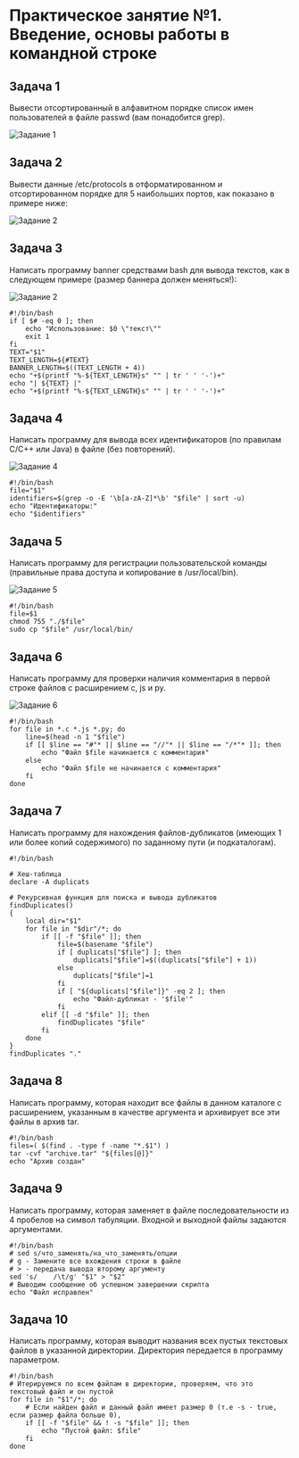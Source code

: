 # Практическое занятие №1. Введение, основы работы в командной строке

## Задача 1

Вывести отсортированный в алфавитном порядке список имен пользователей в файле passwd (вам понадобится grep).

![Задание 1](https://github.com/teeeema/mingazutdinov.a.r/blob/main/1.jpg)

## Задача 2

Вывести данные /etc/protocols в отформатированном и отсортированном порядке для 5 наибольших портов, как показано в примере ниже:

![Задание 2](https://github.com/teeeema/mingazutdinov.a.r/blob/main/2.jpg)

## Задача 3

Написать программу banner средствами bash для вывода текстов, как в следующем примере (размер баннера должен меняться!):

![Задание 2](https://github.com/teeeema/mingazutdinov.a.r/blob/main/3.jpg)

```
#!/bin/bash
if [ $# -eq 0 ]; then
    echo "Использование: $0 \"текст\""
    exit 1
fi
TEXT="$1"
TEXT_LENGTH=${#TEXT}
BANNER_LENGTH=$((TEXT_LENGTH + 4))
echo "+$(printf "%-${TEXT_LENGTH}s" "" | tr ' ' '-')+"
echo "| ${TEXT} |"
echo "+$(printf "%-${TEXT_LENGTH}s" "" | tr ' ' '-')+"
```

## Задача 4

Написать программу для вывода всех идентификаторов (по правилам C/C++ или Java) в файле (без повторений).

![Задание 4](https://github.com/teeeema/mingazutdinov.a.r/blob/main/4.jpg)

```
#!/bin/bash
file="$1"
identifiers=$(grep -o -E '\b[a-zA-Z]*\b' "$file" | sort -u)
echo "Идентификаторы:"
echo "$identifiers"
```

## Задача 5

Написать программу для регистрации пользовательской команды (правильные права доступа и копирование в /usr/local/bin).

![Задание 5](https://github.com/teeeema/mingazutdinov.a.r/blob/main/5.jpg)

```
#!/bin/bash
file=$1
chmod 755 "./$file"
sudo cp "$file" /usr/local/bin/
```

## Задача 6

Написать программу для проверки наличия комментария в первой строке файлов с расширением c, js и py.

![Задание 6](https://github.com/teeeema/mingazutdinov.a.r/blob/main/6.jpg)

```
#!/bin/bash
for file in *.c *.js *.py; do
    line=$(head -n 1 "$file")
    if [[ $line == "#"* || $line == "//"* || $line == "/*"* ]]; then
        echo "Файл $file начинается с комментария"
    else
        echo "Файл $file не начинается с комментария"
    fi
done
```

## Задача 7

Написать программу для нахождения файлов-дубликатов (имеющих 1 или более копий содержимого) по заданному пути (и подкаталогам).

```
#!/bin/bash

# Хеш-таблица
declare -A duplicats

# Рекурсивная функция для поиска и вывода дубликатов
findDuplicates() 
{
    local dir="$1"
    for file in "$dir"/*; do
        if [[ -f "$file" ]]; then
            file=$(basename "$file")
            if [ duplicats["$file"] ]; then
                duplicats["$file"]=$((duplicats["$file"] + 1))
            else
                duplicats["$file"]=1
            fi
            if [ "${duplicats["$file"]}" -eq 2 ]; then
                echo "Файл-дубликат - '$file'"
            fi
        elif [[ -d "$file" ]]; then
            findDuplicates "$file"
        fi
    done
}
findDuplicates "."
```

## Задача 8

Написать программу, которая находит все файлы в данном каталоге с расширением, указанным в качестве аргумента и архивирует все эти файлы в архив tar.

```
#!/bin/bash
files=( $(find . -type f -name "*.$1") )
tar -cvf "archive.tar" "${files[@]}"
echo "Архив создан"
```

## Задача 9

Написать программу, которая заменяет в файле последовательности из 4 пробелов на символ табуляции. Входной и выходной файлы задаются аргументами.

```
#!/bin/bash
# sed s/что_заменять/на_что_заменять/опции
# g - Замените все вхождения строки в файле
# > - передача вывода второму аргументу
sed 's/    /\t/g' "$1" > "$2"
# Выводим сообщение об успешном завершении скрипта
echo "Файл исправлен"
```

## Задача 10

Написать программу, которая выводит названия всех пустых текстовых файлов в указанной директории. Директория передается в программу параметром. 

```
#!/bin/bash
# Итерируемся по всем файлам в директории, проверяем, что это текстовый файл и он пустой
for file in "$1"/*; do
    # Если найден файл и данный файл имеет размер 0 (т.е -s - true, если размер файла больше 0), 
    if [[ -f "$file" && ! -s "$file" ]]; then
        echo "Пустой файл: $file"
    fi
done
```
